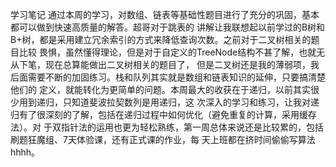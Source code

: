 学习笔记
通过本周的学习，对数组、链表等基础性题目进行了充分的巩固，基本都可以做到快速高质量的解答。超哥对于跳表的
讲解让我联想起以前学过的B树和B+树，都是采用建立冗余索引的方式来降低查询次数。之前对于二叉树相关的题目比较
畏惧，虽然懂得理论，但是对于自定义的TreeNode结构不甚了解，也就无从下笔，现在总算能做出二叉树相关的题目了，
但是二叉树还是我的薄弱项，我后面需要不断的加固练习。栈和队列其实就是数组和链表知识的延伸，只要搞清楚他们的
定义，就能转化为更简单的问题。本周最大的收获在于递归，以前其实很少用到递归，只知道斐波拉契数列是用递归，这
次深入的学习和练习，让我对递归有了很深刻的了解，包括在递归过程中如何优化（避免重复的计算，采用缓存法）。对
于双指针法的运用也更为轻松熟练，第一周总体来说还是比较累的，包括刷题狂魔组、7天体验课，还有正式课的作业，每
天上班都在挤时间偷偷写算法hhhh。